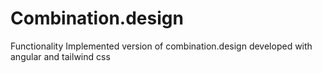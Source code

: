 # Combination.design
Functionality Implemented version of combination.design developed with angular and tailwind css
